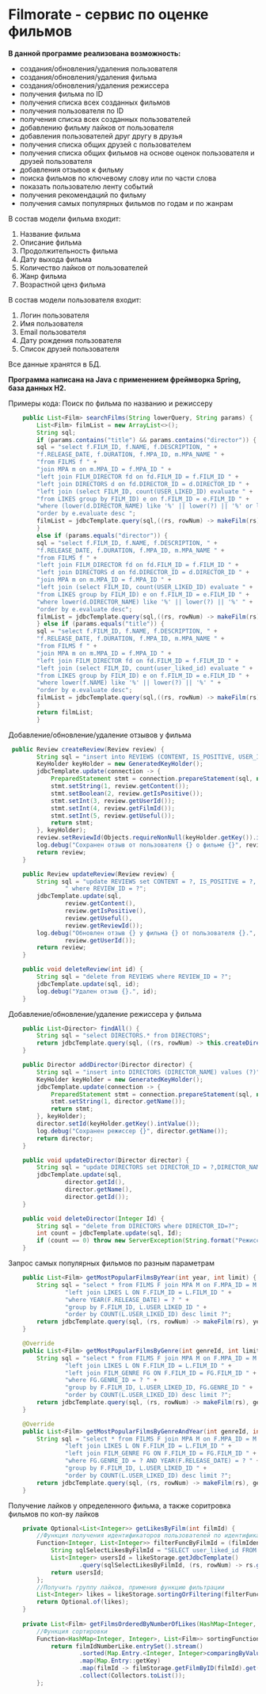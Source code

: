 # Filmorate - сервис по оценке фильмов

**В данной программе реализована возможность:**
- создания/обновления/удаления пользователя
- создания/обновления/удаления фильма
- создания/обновления/удаления режиссера
- получения фильма по ID
- получения списка всех созданных фильмов
- получения пользователя по ID
- получения списка всех созданных пользователей
- добавлению фильму лайков от пользователя
- добавления пользователей друг другу в друзья
- получения списка общих друзей с пользователем
- получения списка общих фильмов на основе оценок пользователя и друзей пользователя
- добавления отзывов к фильму
- поиска фильмов по ключевому слову или по части слова
- показать пользователю ленту событий
- получения рекомендаций по фильму
- получения самых популярных фильмов по годам и по жанрам


В состав модели фильма входит:
1. Название фильма
2. Описание фильма
3. Продолжительность фильма
4. Дату выхода фильма
5. Количество лайков от пользователей
6. Жанр фильма
7. Возрастной ценз фильма

В состав модели пользователя входит:
1. Логин пользователя
2. Имя пользователя
3. Email пользователя
4. Дату рождения пользователя
5. Список друзей пользователя

Все данные хранятся в БД.

**Программа написана на Java с применением фреймворка Spring, база данных H2.**

Примеры кода:
Поиск по фильма по названию и режиссеру
```java
    public List<Film> searchFilms(String lowerQuery, String params) {
        List<Film> filmList = new ArrayList<>();
        String sql;
        if (params.contains("title") && params.contains("director")) {
        sql = "select f.FILM_ID, f.NAME, f.DESCRIPTION, " +
        "f.RELEASE_DATE, f.DURATION, f.MPA_ID, m.MPA_NAME " +
        "from FILMS f " +
        "join MPA m on m.MPA_ID = f.MPA_ID " +
        "left join FILM_DIRECTOR fd on fd.FILM_ID = f.FILM_ID " +
        "left join DIRECTORS d on fd.DIRECTOR_ID = d.DIRECTOR_ID " +
        "left join (select FILM_ID, count(USER_LIKED_ID) evaluate " +
        "from LIKES group by FILM_ID) e on f.FILM_ID = e.FILM_ID " +
        "where (lower(d.DIRECTOR_NAME) like '%' || lower(?) || '%' or lower(f.NAME) like '%' || lower(?) || '%') " +
        "order by e.evaluate desc ";
        filmList = jdbcTemplate.query(sql,((rs, rowNum) -> makeFilm(rs)), lowerQuery, lowerQuery);
        }
        else if (params.equals("director")) {
        sql = "select f.FILM_ID, f.NAME, f.DESCRIPTION, " +
        "f.RELEASE_DATE, f.DURATION, f.MPA_ID, m.MPA_NAME " +
        "from FILMS f " +
        "left join FILM_DIRECTOR fd on fd.FILM_ID = f.FILM_ID " +
        "left join DIRECTORS d on fd.DIRECTOR_ID = d.DIRECTOR_ID " +
        "join MPA m on m.MPA_ID = f.MPA_ID " +
        "left join (select FILM_ID, count(USER_LIKED_ID) evaluate " +
        "from LIKES group by FILM_ID) e on f.FILM_ID = e.FILM_ID " +
        "where lower(d.DIRECTOR_NAME) like '%' || lower(?) || '%' " +
        "order by e.evaluate desc";
        filmList = jdbcTemplate.query(sql,((rs, rowNum) -> makeFilm(rs)), lowerQuery);
        } else if (params.equals("title")) {
        sql = "select f.FILM_ID, f.NAME, f.DESCRIPTION, " +
        "f.RELEASE_DATE, f.DURATION, f.MPA_ID, m.MPA_NAME " +
        "from FILMS f " +
        "join MPA m on m.MPA_ID = f.MPA_ID " +
        "left join FILM_DIRECTOR fd on fd.FILM_ID = f.FILM_ID " +
        "left join (select FILM_ID, count(user_liked_id) evaluate " +
        "from LIKES group by FILM_ID) e on f.FILM_ID = e.FILM_ID " +
        "where lower(f.NAME) like '%' || lower(?) || '%' " +
        "order by e.evaluate desc";
        filmList = jdbcTemplate.query(sql,((rs, rowNum) -> makeFilm(rs)), lowerQuery);
        }
        return filmList;
        }
```
Добавление/обновление/удаление отзывов у фильма
```java
 public Review createReview(Review review) {
        String sql = "insert into REVIEWS (CONTENT, IS_POSITIVE, USER_ID, FILM_ID, USEFUL) values (?, ?, ?, ?, ?)";
        KeyHolder keyHolder = new GeneratedKeyHolder();
        jdbcTemplate.update(connection -> {
            PreparedStatement stmt = connection.prepareStatement(sql, new String[]{"REVIEW_ID"});
            stmt.setString(1, review.getContent());
            stmt.setBoolean(2, review.getIsPositive());
            stmt.setInt(3, review.getUserId());
            stmt.setInt(4, review.getFilmId());
            stmt.setInt(5, review.getUseful());
            return stmt;
        }, keyHolder);
        review.setReviewId(Objects.requireNonNull(keyHolder.getKey()).intValue());
        log.debug("Сохранен отзыв от пользователя {} о фильме {}", review.getUserId(), review.getFilmId());
        return review;
    }

    public Review updateReview(Review review) {
        String sql = "update REVIEWS set CONTENT = ?, IS_POSITIVE = ?, USEFUL = ?" +
                " where REVIEW_ID = ?";
        jdbcTemplate.update(sql,
                review.getContent(),
                review.getIsPositive(),
                review.getUseful(),
                review.getReviewId());
        log.debug("Обновлен отзыв {} у фильма {} от пользователя {}.", review.getReviewId(), review.getFilmId(),
                review.getUserId());
        return review;
    }

    public void deleteReview(int id) {
        String sql = "delete from REVIEWS where REVIEW_ID = ?";
        jdbcTemplate.update(sql, id);
        log.debug("Удален отзыв {}.", id);
    }
```
Добавление/обновление/удаление режиссера у фильма
```java
    public List<Director> findAll() {
        String sql = "select DIRECTORS.* from DIRECTORS";
        return jdbcTemplate.query(sql, ((rs, rowNum) -> this.createDirector(rs)));
    }

    public Director addDirector(Director director) {
        String sql = "insert into DIRECTORS (DIRECTOR_NAME) values (?)";
        KeyHolder keyHolder = new GeneratedKeyHolder();
        jdbcTemplate.update(connection -> {
            PreparedStatement stmt = connection.prepareStatement(sql, new String[]{"DIRECTOR_ID"});
            stmt.setString(1, director.getName());
            return stmt;
        }, keyHolder);
        director.setId(keyHolder.getKey().intValue());
        log.debug("Сохранен режиссер {}", director.getName());
        return director;
    }

    public void updateDirector(Director director) {
        String sql = "update DIRECTORS set DIRECTOR_ID = ?,DIRECTOR_NAME = ? where DIRECTOR_ID = ?";
        jdbcTemplate.update(sql,
                director.getId(),
                director.getName(),
                director.getId());
    }

    public void deleteDirector(Integer Id) {
        String sql = "delete from DIRECTORS where DIRECTOR_ID=?";
        int count = jdbcTemplate.update(sql, Id);
        if (count == 0) throw new ServerException(String.format("Режиссер с ID=%d не найден", Id));
    }
```
Запрос самых популярных фильмов по разным параметрам
```java
    public List<Film> getMostPopularFilmsByYear(int year, int limit) {
        String sql = "select * from FILMS F join MPA M on F.MPA_ID = M.MPA_ID " +
                "left join LIKES L ON F.FILM_ID = L.FILM_ID " +
                "where YEAR(F.RELEASE_DATE) = ? " +
                "group by F.FILM_ID, L.USER_LIKED_ID " +
                "order by COUNT(L.USER_LIKED_ID) desc limit ?";
        return jdbcTemplate.query(sql, (rs, rowNum) -> makeFilm(rs), year, limit);
    }

    @Override
    public List<Film> getMostPopularFilmsByGenre(int genreId, int limit) {
        String sql = "select * from FILMS F join MPA M on F.MPA_ID = M.MPA_ID " +
                "left join LIKES L ON F.FILM_ID = L.FILM_ID " +
                "left join FILM_GENRE FG ON F.FILM_ID = FG.FILM_ID " +
                "where FG.GENRE_ID = ? " +
                "group by F.FILM_ID, L.USER_LIKED_ID, FG.GENRE_ID " +
                "order by COUNT(L.USER_LIKED_ID) desc limit ?";
        return jdbcTemplate.query(sql, (rs, rowNum) -> makeFilm(rs), genreId, limit);
    }

    @Override
    public List<Film> getMostPopularFilmsByGenreAndYear(int genreId, int year, int limit) {
        String sql = "select * from FILMS F join MPA M on F.MPA_ID = M.MPA_ID " +
                "left join LIKES L ON F.FILM_ID = L.FILM_ID " +
                "left join FILM_GENRE FG ON F.FILM_ID = FG.FILM_ID " +
                "where FG.GENRE_ID = ? AND YEAR(F.RELEASE_DATE) = ? " +
                "group by F.FILM_ID, L.USER_LIKED_ID " +
                "order by COUNT(L.USER_LIKED_ID) desc limit ?";
        return jdbcTemplate.query(sql, (rs, rowNum) -> makeFilm(rs), genreId, year, limit);
    }
```

Получение лайков у определенного фильма, а также соритровка фильмов по кол-ву лайков
```java
    private Optional<List<Integer>> getLikesByFilm(int filmId) {
        //Функция получения идентификаторов пользователей по идентификатору фильма (т.е. фильтрация)
        Function<Integer, List<Integer>> filterFuncByFilmId = (filmIdentifier) -> {
            String sqlSelectLikesByFilmId = "SELECT user_liked_id FROM likes WHERE film_id = ?";
            List<Integer> usersId = likeStorage.getJdbcTemplate()
                    .query(sqlSelectLikesByFilmId, (rs, rowNum) -> rs.getInt("user_liked_id"), filmIdentifier);
            return usersId;
        };
        //Получить группу лайков, применив функцию фильтрации
        List<Integer> likes = likeStorage.sortingOrFiltering(filterFuncByFilmId, filmId);
        return Optional.of(likes);
    }
    
    private List<Film> getFilmsOrderedByNumberOfLikes(HashMap<Integer, Integer> filmsIdWithNumberOfLikes) {
        //Функция сортировки
        Function<HashMap<Integer, Integer>, List<Film>> sortingFunction = (filmIdNumberLike) -> {
            return filmIdNumberLike.entrySet().stream()
                    .sorted(Map.Entry.<Integer, Integer>comparingByValue().reversed())
                    .map(Map.Entry::getKey)
                    .map(filmId -> filmStorage.getFilmByID(filmId).get())
                    .collect(Collectors.toList());
        };
```